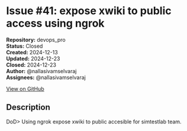 # Issue #41: expose xwiki to public access using ngrok

**Repository:** devops_pro  
**Status:** Closed  
**Created:** 2024-12-13  
**Updated:** 2024-12-23  
**Closed:** 2024-12-23  
**Author:** @nallasivamselvaraj  
**Assignees:** @nallasivamselvaraj  

[View on GitHub](https://github.com/Simtestlab/devops_pro/issues/41)

## Description

DoD> Using ngrok expose xwiki to public accesible for simtestlab team.